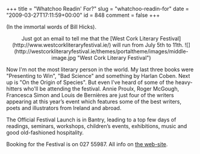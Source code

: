 +++
title = "Whatchoo Readin' For?"
slug = "whatchoo-readin-for"
date = "2009-03-27T17:11:59+00:00"
id = 848
comment = false
+++

(In the immortal words of Bill Hicks).
<p style="text-align: center;">Just got an email to tell me that the [West Cork Literary Festival](http://www.westcorkliteraryfestival.ie/) will run from July 5th to 11th.
![](http://westcorkliteraryfestival.ie/themes/portaltheme/images/middle-image.jpg "West Cork Literary Festival")

Now I'm not the most literary person in the world. My last three books were "Presenting to Win", "Bad Science" and something by Harlan Coben. Next up is "On the Origin of Species". But even I've heard of some of the heavy-hitters who'll be attending the festival. Annie Proulx, Roger McGough, Francesca Simon and Louis de Bernières are just four of the writers appearing at this year’s event which features some of the best writers, poets and illustrators from Ireland and abroad.

The Official Festival Launch is in Bantry, leading to a top few days of readings, seminars, workshops, children’s events, exhibitions, music and good old-fashioned hospitality.

Booking for the Festival is on 027 55987\. All info on [the web-site](http://www.westcorkliteraryfestival.ie).
